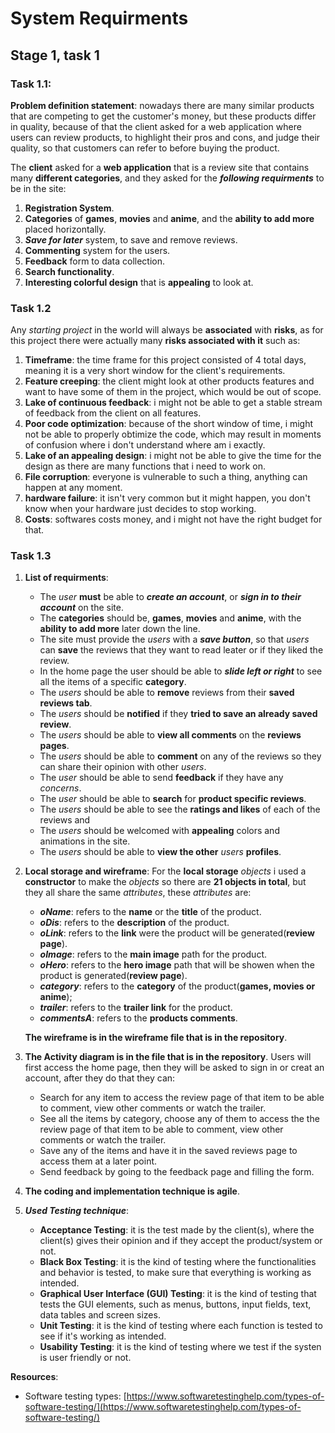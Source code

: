 # System Requirments
## Stage 1, task 1

### Task 1.1:
**Problem definition statement**: nowadays there are many similar products that are competing to get the customer's money, but these products differ in quality, because of that the client asked for a web application where users can review products, to highlight their pros and cons, and judge their quality, so that customers can refer to before buying the product.

The **client** asked for a **web application** that is a review site that contains many **different categories**, and they asked for the ***following requirments*** to be in the site:

 1. **Registration System**.
 2. **Categories** of **games**, **movies** and **anime**, and the **ability to add more** placed horizontally.
 3. ***Save for later*** system, to save and remove reviews.
 4. **Commenting** system for the users.
 5. **Feedback** form to data collection.
 6. **Search functionality**.
 7. **Interesting colorful design** that is **appealing** to look at.

### Task 1.2
Any *starting project* in the world will always be **associated** with **risks**, as for this project there were actually many **risks associated with it** such as:

 1. **Timeframe**: the time frame for this project consisted of 4 total days, meaning it is a very short window for the client's requirements.
 2. **Feature creeping**: the client might look at other products features and want to have some of them in the project, which would be out of scope.
 3. **Lake of continuous feedback**:  i might not be able to get a stable stream of feedback from the client on all features.
 4. **Poor code optimization**: because of the short window of time, i might not be able to properly obtimize the code, which may result in moments of confusion where i don't understand where am i exactly.
 5. **Lake of an appealing design**: i might not be able to give the time for the design as there are many functions that i need to work on.
 6. **File corruption**: everyone is vulnerable to such a thing, anything can happen at any moment.
 7. **hardware failure**: it isn't very common but it might happen, you don't know when your hardware just decides to stop working.
 8. **Costs**: softwares costs money, and i might not have the right budget for that.

 ### Task 1.3

 1. **List of requirments**:
    - The *user* **must** be able to ***create an account***, or ***sign in to their account*** on the site.
    - The **categories** should be, **games**, **movies** and **anime**, with the **ability to add more** later down the line.
    - The site must provide the *users* with a ***save button***, so that *users* can **save** the reviews that they want to read leater or if they liked the review.
    - In the home page the user should be able to ***slide left or right*** to see all the items of a specific **category**.
    - The *users* should be able to **remove** reviews from their **saved reviews tab**.
    - The *users* should be **notified** if they **tried to save an already saved review**. 
    - The *users* should be able to **view all comments** on the **reviews pages**.
    - The *users* should be able to **comment** on any of the reviews so they can share their opinion with other *users*.
    - The *user* should be able to send **feedback** if they have any *concerns*.
    - The *user* should be able to **search** for **product specific reviews**.
    - The *users* should be able to see the **ratings and likes** of each of the reviews and 
    - The *users* should be welcomed with **appealing** colors and animations in the site.
    - The *users* should be able to **view the other** *users* **profiles**.

2. **Local storage and wireframe**:
    For the **local storage** *objects* i used a **constructor** to make the *objects* so there are **21 objects in total**, but they all share the same *attributes*, these *attributes* are:
    - ***oName***: refers to the **name** or the **title** of the product.
    - ***oDis***: refers to the **description** of the product.
    - ***oLink***: refers to the **link** were the product will be generated(**review page**).
    - ***oImage***: refers to the **main image** path for the product.
    - ***oHero***: refers to the **hero image** path that will be showen when the product is generated(**review page**).
    - ***category***: refers to the **category** of the product(**games, movies or anime**);
    - ***trailer***: refers to the **trailer link** for the product.
    - ***commentsA***: refers to the **products comments**.

    **The wireframe is in the wireframe file that is in the repository**.

3. **The Activity diagram is in the file that is in the repository**.
    Users will first access the home page, then they will be asked to sign in or creat an account, after they do that they can:
    - Search for any item to access the review page of that item to be able to comment, view other comments or watch the trailer.
    - See all the items by category, choose any of them to access the the review page of that item to be able to comment, view other comments or watch the trailer.
    - Save any of the items and have it in the saved reviews page to access them at a later point.
    - Send feedback by going to the feedback page and filling the form.
    
4. **The coding and implementation technique is agile**.
5. ***Used Testing technique***:
    - **Acceptance Testing**: it is the test made by the client(s), where the client(s) gives their opinion and if they accept the product/system or not.
    - **Black Box Testing**: it is the kind of testing where the functionalities and behavior is tested, to make sure that everything is working as intended.
    - **Graphical User Interface (GUI) Testing**: it is the kind of testing that tests the GUI elements, such as menus, buttons, input fields, text, data tables and screen sizes.
    - **Unit Testing**: it is the kind of testing where each function is tested to see if it's working as intended.
    - **Usability Testing**: it is the kind of testing where we test if the systen is user friendly or not.

**Resources**:
- Software testing types: [https://www.softwaretestinghelp.com/types-of-software-testing/](https://www.softwaretestinghelp.com/types-of-software-testing/)